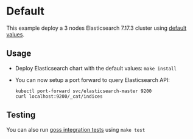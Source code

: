 # Default

This example deploy a 3 nodes Elasticsearch 7.17.3 cluster using
[default values][].


## Usage

* Deploy Elasticsearch chart with the default values: `make install`

* You can now setup a port forward to query Elasticsearch API:

  ```
  kubectl port-forward svc/elasticsearch-master 9200
  curl localhost:9200/_cat/indices
  ```


## Testing

You can also run [goss integration tests][] using `make test`


[goss integration tests]: https://github.com/elastic/helm-charts/tree/7.17/elasticsearch/examples/default/test/goss.yaml
[default values]: https://github.com/elastic/helm-charts/tree/7.17/elasticsearch/values.yaml
